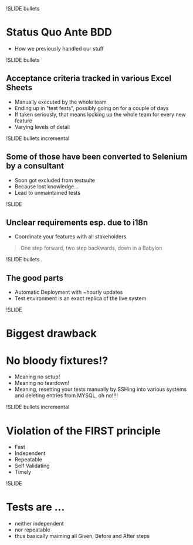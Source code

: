 !SLIDE bullets 
# Status Quo Ante BDD #

* How we previously handled our stuff

!SLIDE bullets
## Acceptance criteria tracked in various Excel Sheets

* Manually executed by the whole team
* Ending up in "test fests", possibly going on for a couple of days
* If taken seriously, that means locking up the whole team for every new feature
* Varying levels of detail

!SLIDE bullets incremental
## Some of those have been converted to Selenium by a consultant

* Soon got excluded from testsuite
* Because lost knowledge...
* Lead to unmaintained tests

!SLIDE
## Unclear requirements esp. due to i18n

* Coordinate your features with all stakeholders
>One step forward, two step backwards, down in a Babylon

!SLIDE bullets
## The good parts

* Automatic Deployment with ~hourly updates
* Test environment is an exact replica of the live system

!SLIDE
# Biggest drawback

# No bloody fixtures!?

* Meaning no setup!
* Meaning no teardown!
* Meaning, resetting your tests manually by SSHing into various systems and deleting entries from MYSQL, oh no!!!!

!SLIDE bullets incremental
# Violation of the FIRST principle

* Fast
* Independent
* Repeatable
* Self Validating
* Timely

!SLIDE
# Tests are ...

* neither independent
* nor repeatable
* thus basically maiming all Given, Before and After steps
